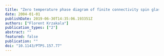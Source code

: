 ```yaml
---
title: "Zero temperature phase diagram of finite connectivity spin glasses"
date: 2004-01-01
publishDate: 2019-06-30T14:35:06.193351Z
authors: ["Florent Krzakala"]
publication_types: ["2"]
abstract: ""
featured: false
publication: ""
doi: "10.1143/PTPS.157.77"
---
```



